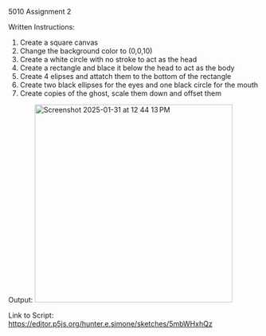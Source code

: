 5010 Assignment 2

Written Instructions:
1. Create a square canvas
2. Change the background color to (0,0,10)
3. Create a white circle with no stroke to act as the head
4. Create a rectangle and blace it below the head to act as the body
5. Create 4 elipses and attatch them to the bottom of the rectangle
6. Create two black ellipses for the eyes and one black circle for the mouth
7. Create copies of the ghost, scale them down and offset them

Output: <img width="397" alt="Screenshot 2025-01-31 at 12 44 13 PM" src="https://github.com/user-attachments/assets/a0175e12-2cc2-4933-b035-2e64a2c73964" />

Link to Script: https://editor.p5js.org/hunter.e.simone/sketches/5mbWHxhQz
